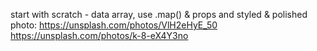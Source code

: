 start with scratch - data array, use .map() & props and styled & polished
photo: https://unsplash.com/photos/VlH2eHyE_50
       https://unsplash.com/photos/k-8-eX4Y3no
